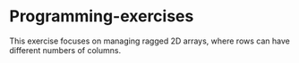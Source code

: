 # Programming-exercises
This exercise focuses on managing ragged 2D arrays, where rows can have different numbers of columns.
